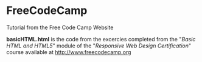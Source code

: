 # FreeCodeCamp
Tutorial from the Free Code Camp Website

<b>basicHTML.html</b> is the code from the excercies completed from the "<i>Basic HTML and HTML5</i>" module of the "<i>Responsive Web Design Certification</i>" course available at http://www.freecodecamp.org
